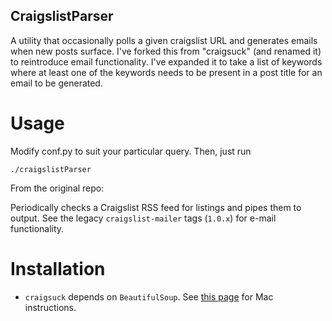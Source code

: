 ## CraigslistParser

A utility that occasionally polls a given craigslist URL and generates emails when new posts surface. I've forked this from "craigsuck" (and renamed it) to reintroduce email functionality. I've expanded it to take a list of keywords where at least one of the keywords needs to be present in a post title for an email to be generated.

# Usage

Modify conf.py to suit your particular query. Then, just run

    ./craigslistParser



From the original repo:


Periodically checks a Craigslist RSS feed for listings and pipes them to output.  See the legacy `craigslist-mailer` tags (`1.0.x`) for e-mail functionality.

# Installation

* `craigsuck` depends on `BeautifulSoup`. See [this page](http://stackoverflow.com/questions/452283/how-can-i-install-the-beautiful-soup-module-on-the-mac) for Mac instructions.
